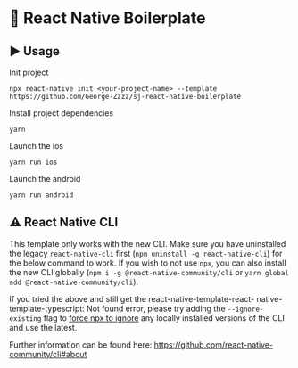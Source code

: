 # :space_invader: React Native Boilerplate

## :arrow_forward: Usage

Init project

```
npx react-native init <your-project-name> --template https://github.com/George-Zzzz/sj-react-native-boilerplate
```

Install project dependencies

```
yarn
```

Launch the ios

```
yarn run ios
```

Launch the android

```
yarn run android
```

## :warning: React Native CLI

This template only works with the new CLI. Make sure you have uninstalled the legacy `react-native-cli` first (`npm uninstall -g react-native-cli`) for the below command to work. If you wish to not use `npx`, you can also install the new CLI globally (`npm i -g @react-native-community/cli` or `yarn global add @react-native-community/cli`).

If you tried the above and still get the react-native-template-react- native-template-typescript: Not found error, please try adding the `--ignore-existing` flag to [force npx to ignore](https://github.com/npm/npx#description) any locally installed versions of the CLI and use the latest.

Further information can be found here: https://github.com/react-native-community/cli#about
